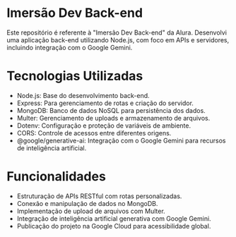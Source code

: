 # Imersão Dev Back-end

Este repositório é referente à "Imersão Dev Back-end" da Alura. Desenvolvi uma aplicação back-end utilizando Node.js, com foco em APIs e servidores, incluindo integração com o Google Gemini.

# Tecnologias Utilizadas
* Node.js: Base do desenvolvimento back-end.
* Express: Para gerenciamento de rotas e criação do servidor.
* MongoDB: Banco de dados NoSQL para persistência dos dados.
* Multer: Gerenciamento de uploads e armazenamento de arquivos.
* Dotenv: Configuração e proteção de variáveis de ambiente.
* CORS: Controle de acessos entre diferentes origens.
* @google/generative-ai: Integração com o Google Gemini para recursos de inteligência artificial.

# Funcionalidades
* Estruturação de APIs RESTful com rotas personalizadas.
* Conexão e manipulação de dados no MongoDB.
* Implementação de upload de arquivos com Multer.
* Integração de inteligência artificial generativa com Google Gemini.
* Publicação do projeto na Google Cloud para acessibilidade global.
